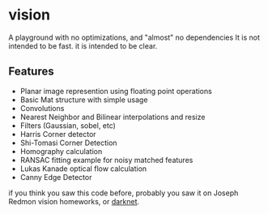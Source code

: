 # vision
A playground with no optimizations, and "almost" no dependencies
It is not intended to be fast. it is intended to be clear.

## Features
- Planar image represention using floating point operations
- Basic Mat structure with simple usage
- Convolutions
- Nearest Neighbor and Bilinear interpolations and resize
- Filters (Gaussian, sobel, etc)
- Harris Corner detector
- Shi-Tomasi Corner Detection
- Homography calculation
- RANSAC fitting example for noisy matched features
- Lukas Kanade optical flow calculation
- Canny Edge Detector

if you think you saw this code before, probably you saw it on Joseph Redmon vision homeworks, or [darknet](https://github.com/pjreddie/darknet).

